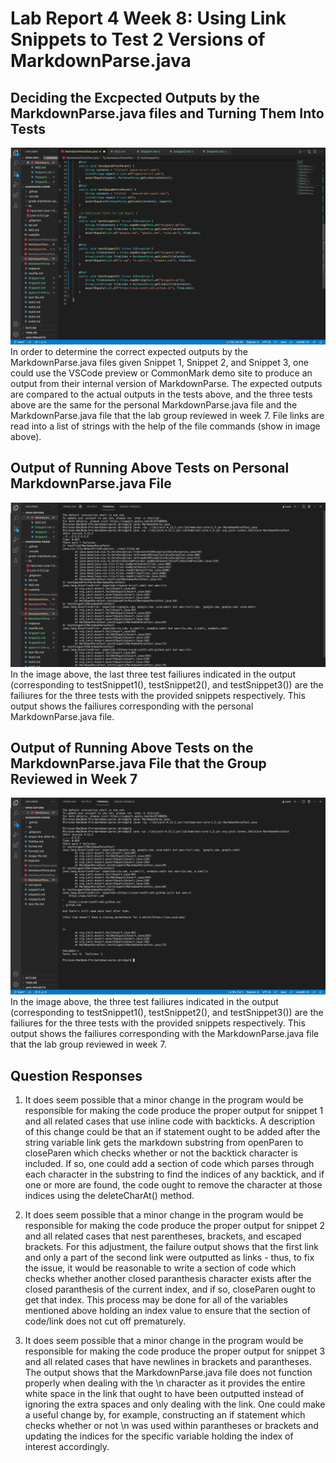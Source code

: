 # Lab Report 4 Week 8: Using Link Snippets to Test 2 Versions of MarkdownParse.java

Deciding the Excpected Outputs by the MarkdownParse.java files and Turning Them Into Tests
---
![Image 1](L4Tests.png) 
In order to determine the correct expected outputs by the MarkdownParse.java files given Snippet 1, Snippet 2, and Snippet 3, one could use the VSCode preview or CommonMark demo site to produce an output from their internal version of MarkdownParse. The expected outputs are compared to the actual outputs in the tests above, and the three tests above are the same for the personal MarkdownParse.java file and the MarkdownParse.java file that the lab group reviewed in week 7. File links are read into a list of strings with the help of the file commands (show in image above). 

Output of Running Above Tests on Personal MarkdownParse.java File
---
![Image 2](Fail1.png) 
In the image above, the last three test failiures indicated in the output (corresponding to testSnippet1(), testSnippet2(), and testSnippet3()) are the failiures for the three tests with the provided snippets respectively. This output shows the failiures corresponding with the personal MarkdownParse.java file.

Output of Running Above Tests on the MarkdownParse.java File that the Group Reviewed in Week 7
---
![Image 1](Fail2.png) 
In the image above, the three test failiures indicated in the output (corresponding to testSnippet1(), testSnippet2(), and testSnippet3()) are the failiures for the three tests with the provided snippets respectively. This output shows the failiures corresponding with the MarkdownParse.java file that the lab group reviewed in week 7. 

Question Responses 
---
1. It does seem possible that a minor change in the program would be responsible for making the code produce the proper output for snippet 1 and all related cases that use inline code with backticks. A description of this change could be that an if statement ought to be added after the string variable link gets the markdown substring from openParen to closeParen which checks whether or not the backtick character is included. If so, one could add a section of code which parses through each character in the substring to find the indices of any backtick, and if one or more are found, the code ought to remove the character at those indices using the deleteCharAt() method.

2. It does seem possible that a minor change in the program would be responsible for making the code produce the proper output for snippet 2 and all related cases that nest parentheses, brackets, and escaped brackets. For this adjustment, the failure output shows that the first link and only a part of the second link were outputted as links - thus, to fix the issue, it would be reasonable to write a section of code which checks whether another closed paranthesis character exists after the closed paranthesis of the current index, and if so, closeParen ought to get that index. This process may be done for all of the variables mentioned above holding an index value to ensure that the section of code/link does not cut off prematurely. 

3. It does seem possible that a minor change in the program would be responsible for making the code produce the proper output for snippet 3 and all related cases that have newlines in brackets and parantheses. The output shows that the MarkdownParse.java file does not function properly when dealing with the \n character as it provides the entire white space in the link that ought to have been outputted instead of ignoring the extra spaces and only dealing with the link. One could make a useful change by, for example, constructing an if statement which checks whether or not \n was used within parantheses or brackets and updating the indices for the specific variable holding the index of interest accordingly. 